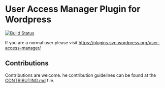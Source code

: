 # User Access Manager Plugin for Wordpress
[![Build Status](https://travis-ci.org/GM-Alex/user-access-manager.svg)](https://travis-ci.org/GM-Alex/user-access-manager)

If you are a normal user please visit https://plugins.svn.wordpress.org/user-access-manager/

## Contributions

Contributions are welcome. he contribution guidelines can be found at the [CONTRIBUTING.md](CONTRIBUTING.md) file.